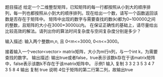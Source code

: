 题目描述
给定一个二维整型矩阵，已知矩阵的每一行都按照从小到大的顺序排列，每一列也都按照从小到大的顺序排列。现在给出一个数，请写一个函数返回该数是否存在于矩阵中。
矩阵中出现的数字与需要查找的数(k)都为0~100000之间的整数，且矩阵的大小在3000*3000以内。
在保证正确性的基础上，请尽量给出比较高效的解法。请列出你的算法时间复杂度与空间复杂度分别是多少？

输入描述:
输入两个整数m,n, 且 0<m<=3000, 0<n<=3000。

接着输入一个vector<vector<int>> matrix矩阵，大小为m行n列，与一个int k，为需要查找的数字。
输出描述:
输出true或者false，true表示该数k存在于该matrix矩阵中，false表示该数k不存在于该matrix矩阵中。
示例1
输入
复制
3 3
​​2 3 5
​​3 4 7
​​3 5 8
4
输出
复制
true
说明
4位于矩阵的第二行第二列，故输出true